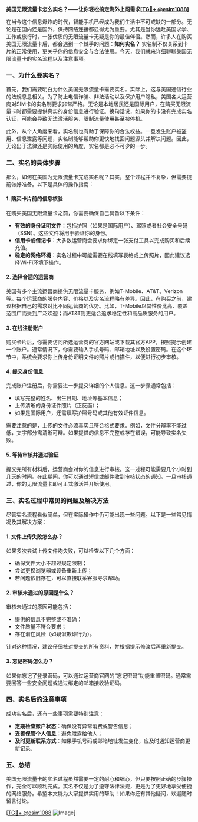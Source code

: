 **美国无限流量卡怎么实名？——让你轻松搞定海外上网需求[[TG💪+ @esim1088](https://t.me/s/esim1088)]**

在当今这个信息爆炸的时代，智能手机已经成为我们生活中不可或缺的一部分。无论是在国内还是国外，保持网络连接都显得尤为重要。尤其是当你远赴美国求学、工作或旅行时，一张优质的无限流量卡无疑是你的最佳伴侣。然而，许多人在购买美国无限流量卡后，都会遇到一个棘手的问题：**如何实名？** 实名制不仅关系到卡片的正常使用，更关乎你的信息安全与合法使用。今天，我们就来详细聊聊美国无限流量卡的实名流程以及注意事项。

### 一、为什么要实名？

首先，我们需要明白为什么美国无限流量卡需要实名。实际上，这与美国通信行业的法规息息相关。为了防止电信诈骗、非法活动以及保护用户隐私，美国各大运营商对SIM卡的实名制要求非常严格。无论是本地居民还是国际用户，在购买无限流量卡时都需要提供真实的身份信息进行验证。换句话说，如果你的卡没有完成实名认证，可能会导致无法激活服务、限制流量使用甚至被停机。

此外，从个人角度来看，实名制也有助于保障你的合法权益。一旦发生账户被盗用、信息泄露等问题，实名制能够帮助你更快地找回问题源头并解决问题。因此，无论出于法律还是实际使用的角度，实名都是必不可少的一步。

### 二、实名的具体步骤

那么，如何在美国为无限流量卡完成实名呢？其实，整个过程并不复杂，但需要提前做好准备。以下是具体的操作指南：

#### 1. 购买卡片前的信息核验
在购买美国无限流量卡之前，你需要确保自己具备以下条件：
- **有效的身份证明文件**：包括护照（如果是国际用户）、驾照或者社会安全号码（SSN）。这些文件将用于验证你的身份。
- **信用卡或借记卡**：大多数运营商会要求你绑定一张支付工具以完成购买和后续充值。
- **稳定的网络环境**：实名过程中可能需要在线填写表格或上传照片，因此建议选择Wi-Fi环境下操作。

#### 2. 选择合适的运营商
美国有多个主流运营商提供无限流量卡服务，例如T-Mobile、AT&T、Verizon等。每个运营商的服务内容、价格以及实名流程略有差异。因此，在购买之前，建议根据自己的需求对比不同运营商的优势。比如，T-Mobile以其性价比高、覆盖范围广而受到广泛欢迎；而AT&T则更适合追求稳定性和高品质服务的用户。

#### 3. 在线注册账户
购买卡片后，你需要访问所选运营商的官方网站或下载其官方APP，按照提示创建一个账户。通常情况下，你需要输入手机号码、邮箱地址以及设置密码。在这个环节中，系统会要求你上传身份证明文件的照片或扫描件，以便进行初步审核。

#### 4. 提交身份信息
完成账户注册后，你需要进一步提交详细的个人信息。这一步骤通常包括：
- 填写完整的姓名、出生日期、地址等基本信息；
- 上传清晰的身份证件照片（正反面）；
- 如果是国际用户，还需填写护照号码或其他有效证件信息。

需要注意的是，上传的文件必须真实且符合格式要求。例如，文件分辨率不能过低，文字部分需清晰可辨。如果提供的信息不完整或存在错误，可能导致实名失败。

#### 5. 等待审核并通过验证
提交完所有材料后，运营商会对你的信息进行审核。这一过程可能需要几个小时到几天的时间。在此期间，你可以通过短信或邮件收到审核状态的通知。一旦审核通过，你的无限流量卡即可正式激活并开始使用。

### 三、实名过程中常见的问题及解决方法

尽管实名流程看似简单，但在实际操作中仍可能出现一些问题。以下是一些常见情况及其解决方案：

#### 1. 文件上传失败怎么办？
如果多次尝试上传文件均失败，可以检查以下几个方面：
- 确保文件大小不超过规定限制；
- 尝试更换浏览器或设备重新上传；
- 若问题依旧存在，可以直接联系客服寻求帮助。

#### 2. 审核未通过的原因是什么？
审核未通过的原因可能包括：
- 提供的信息不完整或不准确；
- 文件质量不符合要求；
- 存在潜在风险（如疑似欺诈行为）。

针对这种情况，建议仔细核对提交的所有资料，并根据提示修改后再重新提交。

#### 3. 忘记密码怎么办？
如果你忘记了登录密码，可以通过运营商官网的“忘记密码”功能重置密码。通常需要回答一些安全问题或通过绑定的邮箱接收验证码。

### 四、实名后的注意事项

成功实名后，还有一些事项需要特别注意：
- **定期检查账户状态**：确保没有异常消费或警告信息；
- **妥善保管个人信息**：避免泄露给他人；
- **及时更新联系方式**：如果手机号码或邮箱地址发生变化，应及时通知运营商更新记录。

### 五、总结

美国无限流量卡的实名过程虽然需要一定的耐心和细心，但只要按照正确的步骤操作，完全可以顺利完成。实名不仅是为了遵守法律法规，更是为了更好地享受便捷的网络服务。希望本文能为大家提供实用的帮助！如果你还有其他疑问，欢迎随时留言讨论。

[[TG💪+ @esim1088](https://t.me/s/esim1088) ![Image](https://i.postimg.cc/4NQfJmqS/Snipaste-2025-05-13-00-14-12.png)]